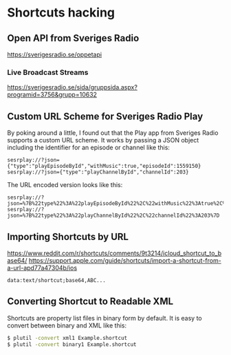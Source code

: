 # Shortcuts hacking

## Open API from Sveriges Radio

https://sverigesradio.se/oppetapi

### Live Broadcast Streams

https://sverigesradio.se/sida/gruppsida.aspx?programid=3756&grupp=10632

## Custom URL Scheme for Sveriges Radio Play

By poking around a little, I found out that the Play app from Sveriges Radio
supports a custom URL scheme. It works by passing a JSON object including the
identifier for an episode or channel like this:

```
sesrplay://?json={"type":"playEpisodeById","withMusic":true,"episodeId":1559150}
sesrplay://?json={"type":"playChannelById","channelId":203}
```

The URL encoded version looks like this:

```
sesrplay://?json=%7B%22type%22%3A%22playEpisodeById%22%2C%22withMusic%22%3Atrue%2C%22episodeId%22%3A1559150%7D
sesrplay://?json=%7B%22type%22%3A%22playChannelById%22%2C%22channelId%22%3A203%7D
```

## Importing Shortcuts by URL

https://www.reddit.com/r/shortcuts/comments/9t3214/icloud_shortcut_to_base64/
https://support.apple.com/guide/shortcuts/import-a-shortcut-from-a-url-apd77a47304b/ios

`data:text/shortcut;base64,ABC...`

## Converting Shortcut to Readable XML

Shortcuts are property list files in binary form by default. It is easy to
convert between binary and XML like this:

```sh
$ plutil -convert xml1 Example.shortcut
$ plutil -convert binary1 Example.shortcut
```
